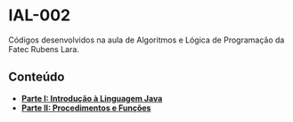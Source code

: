 # IAL-002
Códigos desenvolvidos na aula de Algoritmos e Lógica de Programação da Fatec Rubens Lara.

## Conteúdo

* __[Parte I: Introdução à Linguagem Java](src/parteI)__
* __[Parte II: Procedimentos e Funções](src/parteII)__
